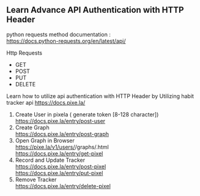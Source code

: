 ## Learn Advance API Authentication with HTTP Header

python requests method documentation :  
https://docs.python-requests.org/en/latest/api/

Http Requests
* GET
* POST
* PUT
* DELETE

Learn how to utilize api authentication with HTTP Header by Utilizing habit tracker api  https://docs.pixe.la/  
1. Create User in pixela ( generate token [8-128 character])  
   https://docs.pixe.la/entry/post-user
2. Create Graph  
   https://docs.pixe.la/entry/post-graph
3. Open Graph in Browser  
   https://pixe.la/v1/users/<user-name>/graphs/<graph-id>.html  
   https://docs.pixe.la/entry/get-pixel
4. Record and Update Tracker  
   https://docs.pixe.la/entry/post-pixel  
   https://docs.pixe.la/entry/put-pixel  
5. Remove Tracker  
   https://docs.pixe.la/entry/delete-pixel